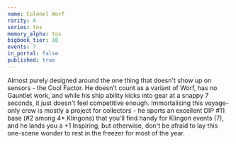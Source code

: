 ```yaml
---
name: Colonel Worf
rarity: 4
series: tos
memory_alpha: tos
bigbook_tier: 10
events: 7
in_portal: false
published: true
---
```


Almost purely designed around the one thing that doesn't show up on sensors - the Cool Factor. He doesn't count as a variant of Worf, has no Gauntlet work, and while his ship ability kicks into gear at a snappy 7 seconds, it just doesn't feel competitive enough. Immortalising this voyage-only crew is mostly a project for collectors - he sports an excellent DIP #11 base (#2 among 4* Klingons) that you'll find handy for Klingon events (7), and he lands you a +1 Inspiring, but otherwise, don't be afraid to lay this one-scene wonder to rest in the freezer for most of the year.
